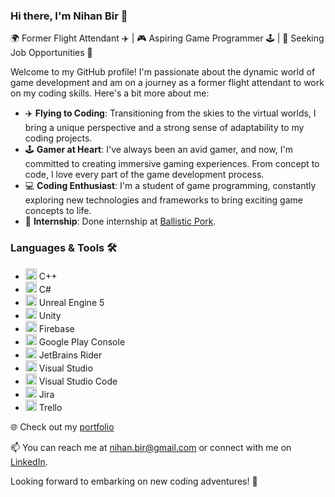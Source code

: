 ### Hi there, I'm Nihan Bir 👋

🌍 Former Flight Attendant ✈️ | 🎮 Aspiring Game Programmer 🕹️ | 🌟 Seeking Job Opportunities 🚀

Welcome to my GitHub profile! I'm passionate about the dynamic world of game development and am on a journey as a former flight attendant to work on my coding skills. Here's a bit more about me:

- ✈️ **Flying to Coding**: Transitioning from the skies to the virtual worlds, I bring a unique perspective and a strong sense of adaptability to my coding projects.
- 🕹️ **Gamer at Heart**: I've always been an avid gamer, and now, I'm committed to creating immersive gaming experiences. From concept to code, I love every part of the game development process.
- 💻 **Coding Enthusiast**: I'm a student of game programming, constantly exploring new technologies and frameworks to bring exciting game concepts to life.
- 🤝 **Internship**: Done internship at [Ballistic Pork](https://ballisticpork.se/).

### Languages & Tools 🛠️
- <img src="https://img.icons8.com/color/48/000000/c-plus-plus-logo.png" alt="C++ Icon" width="18" height="18" /> C++
- <img src="https://img.icons8.com/color/48/000000/c-sharp-logo.png" alt="C# Icon" width="18" height="18" /> C# 
- <img src="https://img.icons8.com/color/48/000000/unreal-engine.png" alt="Unreal Engine 5 Icon" width="18" height="18" /> Unreal Engine 5
- <img src="https://img.icons8.com/color/48/000000/unity.png" alt="Unity Icon" width="18" height="18" /> Unity
- <img src="https://img.icons8.com/color/48/000000/firebase.png" alt="Firebase Icon" width="18" height="18" /> Firebase
- <img src="https://img.icons8.com/color/48/000000/google-play.png" alt="Google Play Console Icon" width="18" height="18" /> Google Play Console
- <img src="https://img.icons8.com/color/48/000000/jetbrains.png" alt="JetBrains Rider Icon" width="18" height="18" /> JetBrains Rider
- <img src="https://img.icons8.com/color/48/000000/visual-studio.png" alt="Visual Studio Icon" width="18" height="18" /> Visual Studio
- <img src="https://img.icons8.com/color/48/000000/visual-studio-code-2019.png" alt="VS Code Icon" width="18" height="18" /> Visual Studio Code 
- <img src="https://img.icons8.com/color/48/000000/jira.png" alt="Jira Icon" width="18" height="18" /> Jira
- <img src="https://img.icons8.com/color/48/000000/trello.png" alt="Trello Icon" width="18" height="18" /> Trello

🌐 Check out my [portfolio](https://nihanbir.github.io/portfolio-website/)

📫 You can reach me at nihan.bir@gmail.com or connect with me on [LinkedIn](https://www.linkedin.com/in/nihanbir/). 

Looking forward to embarking on new coding adventures! 🌌
